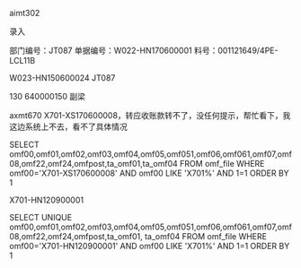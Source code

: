 aimt302

录入

部门编号：JT087
单据编号：W022-HN170600001
料号：001121649/4PE-LCL11B


W023-HN150600024
JT087

130	640000150	副梁


axmt670  X701-XS170600008，转应收账款转不了，没任何提示，帮忙看下，我这边系统上不去，看不了具体情况
																															 	 			
 SELECT omf00,omf01,omf02,omf03,omf04,omf05,omf051,omf06,omf061,omf07,omf08,omf22,omf24,omfpost,ta_omf01,ta_omf04  FROM omf_file  WHERE omf00='X701-XS170600008' AND omf00 LIKE 'X701%' AND  1=1 ORDER BY 1

X701-HN120900001

SELECT UNIQUE omf00,omf01,omf02,omf03,omf04,omf05,omf051,omf06,omf061,omf07,omf08,omf22,omf24,omfpost,ta_omf01, ta_omf04 FROM omf_file  WHERE omf00='X701-HN120900001' AND omf00 LIKE 'X701%' AND  1=1 ORDER BY 1
                                                                       